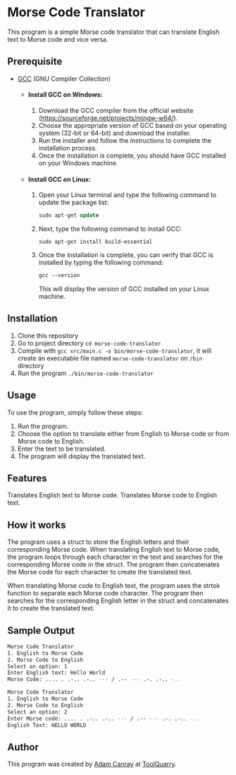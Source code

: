 # Morse Code Translator

This program is a simple Morse code translator that can translate English text to Morse code and vice versa.

## Prerequisite

- [GCC](https://gcc.gnu.org/) (GNU Compiler Collection)

  - #### Install GCC on Windows:

    1. Download the GCC compiler from the official website (https://sourceforge.net/projects/mingw-w64/).
    2. Choose the appropriate version of GCC based on your operating system (32-bit or 64-bit) and download the installer.
    3. Run the installer and follow the instructions to complete the installation process.
    4. Once the installation is complete, you should have GCC installed on your Windows machine.

  - #### Install GCC on Linux:

    1. Open your Linux terminal and type the following command to update the package list:

       ```sql
       sudo apt-get update
       ```

    2. Next, type the following command to install GCC:

       ```arduino
       sudo apt-get install build-essential
       ```

    3. Once the installation is complete, you can verify that GCC is installed by typing the following command:

       ```css
       gcc --version
       ```

       This will display the version of GCC installed on your Linux machine.

## Installation

1. Clone this repository
2. Go to project directory `cd morse-code-translator`
3. Compile with `gcc src/main.c -o bin/morse-code-translator`, it will create an executable file named `morse-code-translator` on `/bin` directory
4. Run the program `./bin/morse-code-translator`

## Usage

To use the program, simply follow these steps:

1. Run the program.
2. Choose the option to translate either from English to Morse code or from Morse code to English.
3. Enter the text to be translated.
4. The program will display the translated text.

## Features

Translates English text to Morse code.
Translates Morse code to English text.

## How it works

The program uses a struct to store the English letters and their corresponding Morse code. When translating English text to Morse code, the program loops through each character in the text and searches for the corresponding Morse code in the struct. The program then concatenates the Morse code for each character to create the translated text.

When translating Morse code to English text, the program uses the strtok function to separate each Morse code character. The program then searches for the corresponding English letter in the struct and concatenates it to create the translated text.

## Sample Output

```bash
Morse Code Translator
1. English to Morse Code
2. Morse Code to English
Select an option: 1
Enter English text: Hello World
Morse Code: .... . .-.. .-.. --- / .-- --- .-. .-.. -..
```

```bash
Morse Code Translator
1. English to Morse Code
2. Morse Code to English
Select an option: 2
Enter Morse code: .... . .-.. .-.. --- / .-- --- .-. .-.. -..
English Text: HELLO WORLD

```

## Author

This program was created by [Adam Canray](https://github.com/toolquarry) at [ToolQuarry](https://github.com/toolquarry).
